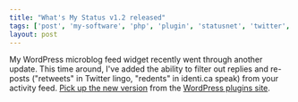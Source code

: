 ```yaml
---
title: "What's My Status v1.2 released"
tags: ['post', 'my-software', 'php', 'plugin', 'statusnet', 'twitter', 'wordpress']
layout: post
---
```


My WordPress microblog feed widget recently went through another update.
This time around, I've added the ability to filter out replies and
re-posts ("retweets" in Twitter lingo, "redents" in identi.ca speak)
from your activity feed. [Pick up the new
version](https://wordpress.org/plugins/whats-my-status/) from the
[WordPress plugins site](https://wordpress.org/plugins/).
